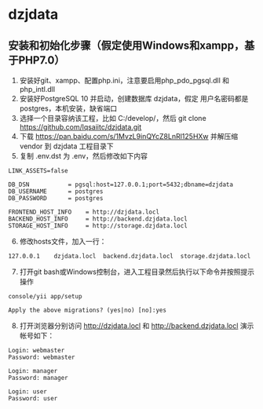 # dzjdata

## 安装和初始化步骤（假定使用Windows和xampp，基于PHP7.0）
1. 安装好git、xampp、配置php.ini，注意要启用php_pdo_pgsql.dll 和 php_intl.dll  
2. 安装好PostgreSQL 10 并启动，创建数据库 dzjdata，假定 用户名密码都是 postgres，本机安装，缺省端口  
3. 选择一个目录容纳该工程，比如 C:/develop/，然后 git clone https://github.com/lqsaiitc/dzjdata.git  
4. 下载 https://pan.baidu.com/s/1MvzL9inQYcZ8LnRl125HXw 并解压缩vendor 到 dzjdata 工程目录下  
5. 复制 .env.dst 为 .env，然后修改如下内容  
```shell
LINK_ASSETS=false

DB_DSN           = pgsql:host=127.0.0.1;port=5432;dbname=dzjdata
DB_USERNAME      = postgres
DB_PASSWORD      = postgres

FRONTEND_HOST_INFO    = http://dzjdata.locl
BACKEND_HOST_INFO     = http://backend.dzjdata.locl
STORAGE_HOST_INFO     = http://storage.dzjdata.locl
```
6. 修改hosts文件，加入一行：
```shell
127.0.0.1    dzjdata.locl  backend.dzjdata.locl  storage.dzjdata.locl
```
7. 打开git bash或Windows控制台，进入工程目录然后执行以下命令并按照提示操作  
```shell
console/yii app/setup

Apply the above migrations? (yes|no) [no]:yes
```
8. 打开浏览器分别访问 http://dzjdata.locl 和 http://backend.dzjdata.locl 演示帐号如下：
```shell
Login: webmaster
Password: webmaster

Login: manager
Password: manager

Login: user
Password: user
```

